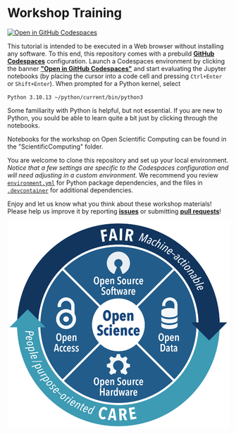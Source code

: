 # Workshop Training


[![Open in GitHub Codespaces](https://github.com/codespaces/badge.svg)](https://codespaces.new/SEEKCommons/WorkshopTraining)

This tutorial is intended to be executed in a Web browser without installing any software. To this end, this repository comes with a prebuild __[GitHub Codespaces](https://github.com/features/codespaces)__ configuration. Launch a Codespaces environment by clicking the banner __["Open in GitHub Codespaces"](https://codespaces.new/SEEKCommons/WorkshopTraining)__ and start evaluating the Jupyter notebooks (by placing the cursor into a code cell and pressing `Ctrl+Enter` or `Shift+Enter`). When prompted for a Python kernel, select
```
Python 3.10.13 ~/python/current/bin/python3
```

Some familiarity with Python is helpful, but not essential.  If you are new to Python, you sould be able to learn quite a bit just by clicking through the 
notebooks.

Notebooks for the workshop on Open Scientific Computing can be found in the 
"ScientificComputing" folder.

You are welcome to clone this repository and set up your local environment. *Notice that a few settings are specific to the Codespaces configuration and will need adjusting in a custom environment.* We recommend you review [`environment.yml`](./environment.yml) for Python package dependencies, and the files in [`.devcontainer`](./.devcontainer) for additional dependencies.

Enjoy and let us know what you think about these workshop materials! Please help us improve it by reporting __[issues](https://github.com/SEEKCommons/workshoptraining/issues)__ or submitting __[pull requests](https://github.com/SEEKCommons/workshoptraining/pulls)__!

<img src="img/os-concept.png" alt="SEEKCommons" title="SEEK Commons OS Concept" />
